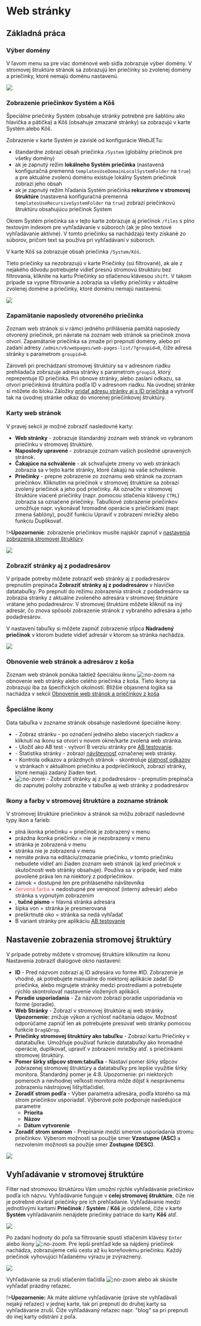 # Web stránky

## Základná práca

### Výber domény

V ľavom menu sa pre viac doménové web sídla zobrazuje výber domény. V stromovej štruktúre stránok sa zobrazujú len priečinky so zvolenej domény a priečinky, ktoré nemajú doménu nastavenú.

![](domain-select.png)

### Zobrazenie priečinkov Systém a Kôš

Špeciálne priečinky Systém (obsahuje stránky potrebné pre šablónu ako hlavička a pätička) a Kôš (obsahuje zmazané stránky) sa zobrazujú v karte Systém alebo Kôš.

Zobrazenie v karte Systém je závislé od konfigurácie WebJETu:

- štandardne zobrazí obsah priečinka ```/System``` (globálny priečinok pre všetky domény)
- ak je zapnutý režim **lokálneho Systém priečinka** (nastavená konfiguračná premenná ```templatesUseDomainLocalSystemFolder``` na ```true```) a pre aktuálne zvolenú doménu existuje lokálny System priečinok zobrazí jeho obsah
- ak je zapnutý režim hľadania Systém priečinka **rekurzívne v stromovej štruktúre** (nastavená konfiguračná premenná ```templatesUseRecursiveSystemFolder``` na ```true```) zobrazí priečinkovú štruktúru obsahujúcu priečinok System

Okrem Systém priečinka sa v tejto karte zobrazuje aj priečinok `/files` s plno textovým indexom pre vyhľadávanie v súboroch (ak je plno textové vyhľadávanie aktívne). V tomto priečinku sa nachádzajú texty získané zo súborov, pričom text sa používa pri vyhľadávaní v súboroch.

V karte Kôš sa zobrazuje obsah priečinka ```/System/Kôš```.

Tieto priečinky sa nezobrazujú v karte Priečinky (sú filtrované), ak ale z nejakého dôvodu potrebujete vidieť presnú stromovú štruktúru bez filtrovania, kliknite na kartu Priečinky so stlačenou klávesou `shift`. V takom prípade sa vypne filtrovanie a zobrazia sa všetky priečinky v aktuálne zvolenej doméne a priečinky, ktoré doménu nemajú nastavenú.

![](system-folder.png)

### Zapamätanie naposledy otvoreného priečinka

Zoznam web stránok si v rámci jedného prihlásenia pamätá naposledy otvorený priečinok, pri návrate na zoznam web stránok sa priečinok znova otvorí. Zapamätanie priečinka sa zmaže pri prepnutí domény, alebo pri zadaní adresy ```/admin/v9/webpages/web-pages-list/?groupid=0```, čiže adresa stránky s parametrom ```groupid=0```.

Zároveň pri prechádzaní stromovej štruktúry sa v adresnom riadku prehliadača zobrazuje adresa stránky s parametrom ```groupid```, ktorý reprezentuje ID priečinka. Pri obnove stránky, alebo zaslaní odkazu, sa otvorí priečinková štruktúra podľa ID v adresnom riadku. Na úvodnej stránke si môžete do bloku Záložky [pridať adresu stránky aj s ID priečinka](https://youtu.be/G5Ts04jSMX8) a vytvoriť tak na úvodnej stránke odkaz do vnorenej priečinkovej štruktúry.

### Karty web stránok

V pravej sekcii je možné zobraziť nasledovné karty:

- **Web stránky** - zobrazuje štandardný zoznam web stránok vo vybranom priečinku v stromovej štruktúre.
- **Naposledy upravené** - zobrazuje zoznam vašich posledné upravených stránok.
- **Čakajúce na schválenie** - ak schvaľujete zmeny vo web stránkach zobrazia sa v tejto karte stránky, ktoré čakajú na vaše schválenie.
- **Priečinky** - prepne zobrazenie zo zoznamu web stránok na zoznam priečinkov. Kliknutím na priečinok v stromovej štruktúre sa zobrazí zvolený priečinok a jeho pod priečinky. Ak označíte v stromovej štruktúre viaceré priečinky (napr. pomocou stlačenia klávesy ```CTRL```) zobrazia sa označené priečinky. Tabuľkové zobrazenie priečinkov umožňuje napr. vykonávať hromadné operácie s priečinkami (napr. zmena šablóny), použiť funkciu Upraviť v zobrazení mriežky alebo funkciu Duplikovať.

!>**Upozornenie**: zobrazenie priečinkov musíte najskôr zapnúť v [nastavenia zobrazenia stromovej štruktúry](#nastavenie-zobrazenia-stromovej-štruktúry).

![](../../_media/changelog/2021q1/2021-13-awaiting-approve.png)

### Zobraziť stránky aj z podadresárov

V prípade potreby môžete zobraziť web stránky aj z podadresárov prepnutím prepínača **Zobraziť stránky aj z podadresárov** v hlavičke datatabuľky. Po prepnutí do režimu zobrazenia stránok z podadresárov sa zobrazia stránky z aktuálne zvoleného adresára v stromovej štruktúre vrátane jeho podadresárov. V stromovej štruktúre môžete kliknúť na iný adresár, čo znova spôsobí zobrazenie stránok z vybraného adresára a jeho podadresárov.

V nastavení tabuľky si môžete zapnúť zobrazenie stĺpca **Nadradený priečinok** v ktorom budete vidieť adresár v ktorom sa stránka nachádza.

![](recursive-list.png)

### Obnovenie web stránok a adresárov z koša

Zoznam web stránok ponúka taktiež špeciálnu ikonu ![](recover-button.png ":no-zoom") na obnovenie web stránky alebo celého priečinka z koša. Tieto ikony sa zobrazujú iba za špecifických okolností. Bližšie objasnená logika sa nachádza v sekcii [Obnovenie web stránok a priečinkov z koša](./recover.md)

### Špeciálne ikony

Data tabuľka v zozname stránok obsahuje nasledovné špeciálne ikony:

- <i class="ti ti-eye fa-btn" role="presentation"></i> - Zobraz stránku - po označení jedného alebo viacerých riadkov a kliknutí na ikonu sa otvorí v novom okne/karte zvolená web stránka.
- <i class="ti ti-a-b fa-btn" role="presentation"></i> - Uložiť ako AB test - vytvorí B verziu stránky pre [AB testovanie](../apps/abtesting/README.md).
- <i class="ti ti-chart-line fa-btn" role="presentation"></i> - Štatistika stránky - zobrazí [návštevnosť](../apps/stat/README.md) označenej web stránky.
- <i class="ti ti-link-off fa-btn" role="presentation"></i> - Kontrola odkazov a prázdnych stránok - skontroluje [platnosť odkazov](linkcheck.md) v stránkach v aktuálnom priečinku a podpriečinkoch, zobrazí stránky, ktoré nemajú zadaný žiaden text.
- ![](icon-recursive.png ":no-zoom") - Zobraziť stránky aj z podadresárov - prepnutím prepínača do zapnutej polohy zobrazíte v tabuľke aj web stránky z podadresárov

### Ikony a farby v stromovej štruktúre a zozname stránok

V stromovej štruktúre priečinkov a stránok sa môžu zobraziť nasledovné typy ikon a farieb:

- <i class="ti ti-folder-filled" role="presentation"></i> plná ikonka priečinku = priečinok je zobrazený v menu
- <i class="ti ti-folder" role="presentation"></i> prázdna ikonka priečinku = nie je nezobrazený v menu
- <i class="ti ti-map-pin" role="presentation"></i> stránka je zobrazená v menu
- <i class="ti ti-map-pin-off" role="presentation"></i> stránka nie je zobrazená v menu
- <i class="ti ti-folder-x" role="presentation"></i> nemáte práva na editáciu/zmazanie priečinku, v tomto priečinku nebudete vidieť ani žiaden zoznam web stránok (aj keď priečinok v skutočnosti web stránky obsahuje). Používa sa v prípade, keď máte povolené práva len na niektorý z podpriečinkov.
- <i class="ti ti-lock" role="presentation"></i> zámok = dostupné len pre prihláseného návštevníka
- <span style="color: #FF4B58">červená farba</span> = nedostupné pre verejnosť (interný adresár) alebo stránka s vypnutým zobrazením
- <i class="ti ti-star"></i>, **tučné písmo** = hlavná stránka adresára
- <i class="ti ti-external-link"></i> šípka von = stránka je presmerovaná
- <i class="ti ti-eye-off"></i> preškrtnuté oko = stránka sa nedá vyhľadať
- <i class="ti ti-a-b"></i> B variant stránky pre aplikáciu [AB testovanie](../apps/abtesting/README.md)

## Nastavenie zobrazenia stromovej štruktúry

V prípade potreby môžete v stromovej štruktúre kliknutím na ikonu <i class="ti ti-adjustments-horizontal"></i> Nastavenia zobraziť dialógové okno nastavení:

- **ID** - Pred názvom zobrazí aj ID adresára vo forme #ID. Zobrazenie je vhodné, ak potrebujete manuálne do niektorej aplikácie zadať ID priečinka, alebo migrujete stránky medzi prostrediami a potrebujete rýchlo skontrolovať nastavenie vložených aplikácií.
- **Poradie usporiadania** - Za názvom zobrazí poradie usporiadania vo forme (poradie).
- **Web Stránky** - Zobrazí v stromovej štruktúre aj web stránky. **Upozornenie:** znižuje výkon a rýchlosť načítania údajov. Možnosť odporúčame zapnúť len ak potrebujete presúvať web stránky pomocou funkcie ```Drag&Drop```.
- **Priečinky stromovej štruktúry ako tabuľku** - Zobrazí kartu Priečinky v datatabuľke. Umožňuje používať funkcie datatabuľky ako hromadné operácie, duplikovať, upraviť v zobrazení mriežky atď. s priečinkami stromovej štruktúry.
- **Pomer šírky stĺpcov strom:tabuľka** - Nastaví pomer šírky stĺpcov zobrazenej stromovej štruktúry a datatabuľky pre lepšie využitie šírky monitora. Štandardný pomer je 4:8. Upozornenie: pri niektorých pomeroch a nevhodnej veľkosti monitora môže dôjsť k nesprávnemu zobrazeniu nástrojovej lišty/tlačidiel.
- **Zoradiť strom podľa** - Výber parametra adresára, podľa ktorého sa má strom priečinkov usporiadať. Výberové pole podporuje nasledujúce parametre
  - **Priorita**
  - **Názov**
  - **Dátum vytvorenie**
- **Zoradiť strom smerom** - Prepínanie medzi smerom usporiadania stromu priečinkov. Výberom možnosti sa použije smer **Vzostupne (ASC)** a nezvolením možnosti sa použije smer **Zostupne (DESC)**.

![](jstree-settings.png)

## Vyhľadávanie v stromovej štruktúre

Filter nad stromovou štruktúrou Vám umožní rýchle vyhľadávanie priečinkov podľa ich názvu. Vyhľadávanie funguje v **celej stromovej štruktúre**, čiže nie je potrebné otvárať priečinky pre ich prehľadanie. Vyhľadávanie medzi jednotlivými kartami **Priečinok** / **Systém** / **Kôš** je oddelené, čiže v karte **Systém** vyhľadávaním nenájdete priečinky patriace do karty **Kôš** atď.

![](jstree-search-form.png)

Po zadaní hodnoty do poľa sa filtrovanie spustí stlačením klávesy `Enter` alebo ikony ![](jstree-search-button.png ":no-zoom"). Pre lepší prehľad kde sa nájdený priečinok nachádza, zobrazujeme celú cestu až ku koreňovému priečinku. Každý priečinok vyhovujúci hľadanému výrazu je zvýraznený.

![](jstree-search-result.png)

Vyhľadávanie sa zruší stlačením tlačidla ![](jstree-search-cancel-button.png ":no-zoom") alebo ak skúsite vyhľadať prázdny reťazec.

!>**Upozornenie:** Ak máte aktívne vyhľadávanie (práve ste vyhľadávali nejaký reťazec) v jednej karte, tak pri prepnutí do druhej karty sa vyhľadávanie zruší. Čiže vyhľadávaný reťazec napr. "blog" sa pri prepnutí do inej karty odstráni z poľa.

